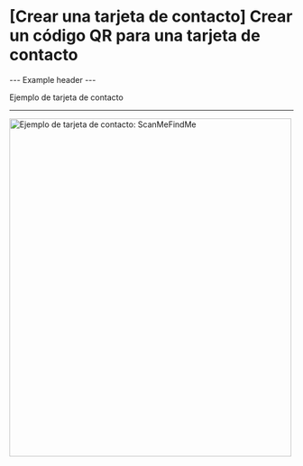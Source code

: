 <h1>[Crear una tarjeta de contacto] Crear un código QR para una tarjeta de contacto</h1>

--- Example header ---

Ejemplo de tarjeta de contacto

----------

<p>
<img src="https://media.scanmefindme.com/dynamic/contact/contact-popup.png"
width="500" height="600" alt="Ejemplo de tarjeta de contacto: ScanMeFindMe"></p>
